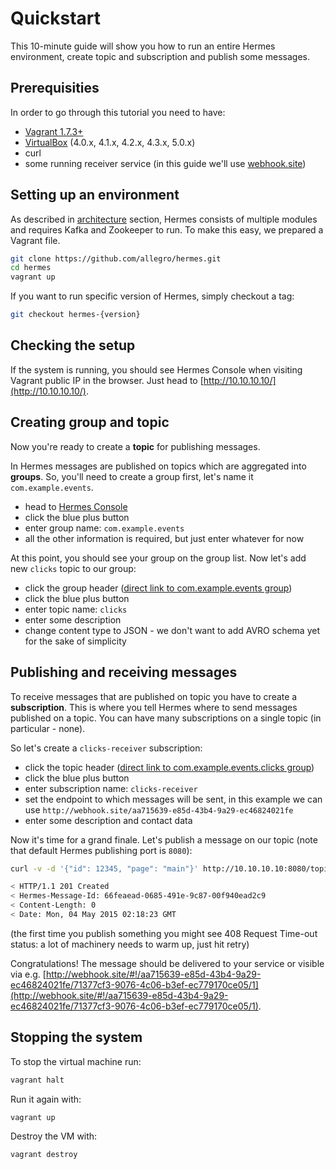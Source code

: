 # Quickstart

This 10-minute guide will show you how to run an entire Hermes environment, create topic and subscription and
publish some messages.

## Prerequisities

In order to go through this tutorial you need to have:

* [Vagrant 1.7.3+](https://www.vagrantup.com/)
* [VirtualBox](https://www.virtualbox.org/) (4.0.x, 4.1.x, 4.2.x, 4.3.x, 5.0.x)
* curl
* some running receiver service (in this guide we'll use [webhook.site](http://webhook.site))

## Setting up an environment

As described in [architecture](/overview/architecture) section, Hermes consists of multiple modules and requires Kafka
and Zookeeper to run. To make this easy, we prepared a Vagrant file.

```bash
git clone https://github.com/allegro/hermes.git
cd hermes
vagrant up
```

If you want to run specific version of Hermes, simply checkout a tag:

```bash
git checkout hermes-{version}
```

## Checking the setup

If the system is running, you should see Hermes Console when visiting Vagrant public IP in the browser. Just head to
[http://10.10.10.10/](http://10.10.10.10/).

## Creating group and topic

Now you're ready to create a **topic** for publishing messages.

In Hermes messages are published on topics which are aggregated into **groups**.
So, you'll need to create a group first, let's name it `com.example.events`.

* head to [Hermes Console](http://10.10.10.10/#/groups)
* click the blue plus button
* enter group name: `com.example.events`
* all the other information is required, but just enter whatever for now

At this point, you should see your group on the group list. Now let's add new `clicks` topic to our group:

* click the group header ([direct link to com.example.events group](http://10.10.10.10/#/groups/com.example.events))
* click the blue plus button
* enter topic name: `clicks`
* enter some description
* change content type to JSON - we don't want to add AVRO schema yet for the sake of simplicity

## Publishing and receiving messages

To receive messages that are published on topic you have to create a **subscription**. This is where you tell Hermes
where to send messages published on a topic. You can have many subscriptions on a single topic (in particular - none).

So let's create a `clicks-receiver` subscription:

* click the topic header ([direct link to com.example.events.clicks group](http://10.10.10.10/#/groups/com.example.events/topics/com.example.events.clicks))
* click the blue plus button
* enter subscription name: `clicks-receiver`
* set the endpoint to which messages will be sent, in this example we can use `http://webhook.site/aa715639-e85d-43b4-9a29-ec46824021fe`
* enter some description and contact data

Now it's time for a grand finale. Let's publish a message on our topic (note that default Hermes publishing port is `8080`):

```bash
curl -v -d '{"id": 12345, "page": "main"}' http://10.10.10.10:8080/topics/com.example.events.clicks

< HTTP/1.1 201 Created
< Hermes-Message-Id: 66feaead-0685-491e-9c87-00f940ead2c9
< Content-Length: 0
< Date: Mon, 04 May 2015 02:18:23 GMT
```

(the first time you publish something you might see 408 Request Time-out status: a lot of machinery needs to warm up,
just hit retry)

Congratulations! The message should be delivered to your service or visible via e.g. [http://webhook.site/#!/aa715639-e85d-43b4-9a29-ec46824021fe/71377cf3-9076-4c06-b3ef-ec779170ce05/1](http://webhook.site/#!/aa715639-e85d-43b4-9a29-ec46824021fe/71377cf3-9076-4c06-b3ef-ec779170ce05/1).

## Stopping the system

To stop the virtual machine run:

```bash
vagrant halt
```

Run it again with:

```bash
vagrant up
```

Destroy the VM with:

```bash
vagrant destroy
```

